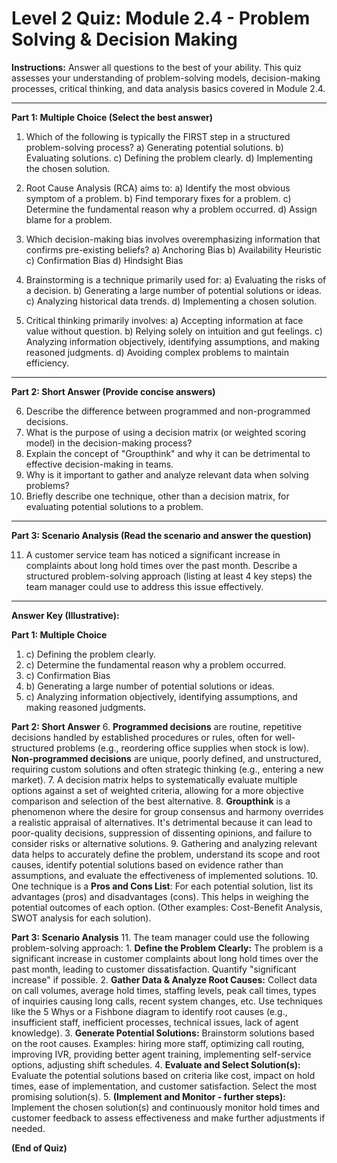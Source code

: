 # Level 2 Quiz: Module 2.4 - Problem Solving & Decision Making

**Instructions:** Answer all questions to the best of your ability. This quiz assesses your understanding of problem-solving models, decision-making processes, critical thinking, and data analysis basics covered in Module 2.4.

---

**Part 1: Multiple Choice (Select the best answer)**

1.  Which of the following is typically the FIRST step in a structured problem-solving process?
    a) Generating potential solutions.
    b) Evaluating solutions.
    c) Defining the problem clearly.
    d) Implementing the chosen solution.

2.  Root Cause Analysis (RCA) aims to:
    a) Identify the most obvious symptom of a problem.
    b) Find temporary fixes for a problem.
    c) Determine the fundamental reason why a problem occurred.
    d) Assign blame for a problem.

3.  Which decision-making bias involves overemphasizing information that confirms pre-existing beliefs?
    a) Anchoring Bias
    b) Availability Heuristic
    c) Confirmation Bias
    d) Hindsight Bias

4.  Brainstorming is a technique primarily used for:
    a) Evaluating the risks of a decision.
    b) Generating a large number of potential solutions or ideas.
    c) Analyzing historical data trends.
    d) Implementing a chosen solution.

5.  Critical thinking primarily involves:
    a) Accepting information at face value without question.
    b) Relying solely on intuition and gut feelings.
    c) Analyzing information objectively, identifying assumptions, and making reasoned judgments.
    d) Avoiding complex problems to maintain efficiency.

---

**Part 2: Short Answer (Provide concise answers)**

6.  Describe the difference between programmed and non-programmed decisions.
7.  What is the purpose of using a decision matrix (or weighted scoring model) in the decision-making process?
8.  Explain the concept of "Groupthink" and why it can be detrimental to effective decision-making in teams.
9.  Why is it important to gather and analyze relevant data when solving problems?
10. Briefly describe one technique, other than a decision matrix, for evaluating potential solutions to a problem.

---

**Part 3: Scenario Analysis (Read the scenario and answer the question)**

11. A customer service team has noticed a significant increase in complaints about long hold times over the past month. Describe a structured problem-solving approach (listing at least 4 key steps) the team manager could use to address this issue effectively.

---
**Answer Key (Illustrative):**

**Part 1: Multiple Choice**
1.  c) Defining the problem clearly.
2.  c) Determine the fundamental reason why a problem occurred.
3.  c) Confirmation Bias
4.  b) Generating a large number of potential solutions or ideas.
5.  c) Analyzing information objectively, identifying assumptions, and making reasoned judgments.

**Part 2: Short Answer**
6.  **Programmed decisions** are routine, repetitive decisions handled by established procedures or rules, often for well-structured problems (e.g., reordering office supplies when stock is low). **Non-programmed decisions** are unique, poorly defined, and unstructured, requiring custom solutions and often strategic thinking (e.g., entering a new market).
7.  A decision matrix helps to systematically evaluate multiple options against a set of weighted criteria, allowing for a more objective comparison and selection of the best alternative.
8.  **Groupthink** is a phenomenon where the desire for group consensus and harmony overrides a realistic appraisal of alternatives. It's detrimental because it can lead to poor-quality decisions, suppression of dissenting opinions, and failure to consider risks or alternative solutions.
9.  Gathering and analyzing relevant data helps to accurately define the problem, understand its scope and root causes, identify potential solutions based on evidence rather than assumptions, and evaluate the effectiveness of implemented solutions.
10. One technique is a **Pros and Cons List**: For each potential solution, list its advantages (pros) and disadvantages (cons). This helps in weighing the potential outcomes of each option. (Other examples: Cost-Benefit Analysis, SWOT analysis for each solution).

**Part 3: Scenario Analysis**
11. The team manager could use the following problem-solving approach:
    1.  **Define the Problem Clearly:** The problem is a significant increase in customer complaints about long hold times over the past month, leading to customer dissatisfaction. Quantify "significant increase" if possible.
    2.  **Gather Data & Analyze Root Causes:** Collect data on call volumes, average hold times, staffing levels, peak call times, types of inquiries causing long calls, recent system changes, etc. Use techniques like the 5 Whys or a Fishbone diagram to identify root causes (e.g., insufficient staff, inefficient processes, technical issues, lack of agent knowledge).
    3.  **Generate Potential Solutions:** Brainstorm solutions based on the root causes. Examples: hiring more staff, optimizing call routing, improving IVR, providing better agent training, implementing self-service options, adjusting shift schedules.
    4.  **Evaluate and Select Solution(s):** Evaluate the potential solutions based on criteria like cost, impact on hold times, ease of implementation, and customer satisfaction. Select the most promising solution(s).
    5.  **(Implement and Monitor - further steps):** Implement the chosen solution(s) and continuously monitor hold times and customer feedback to assess effectiveness and make further adjustments if needed.

**(End of Quiz)**